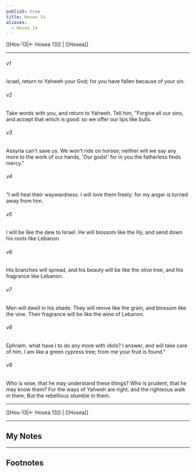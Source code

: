 ```yaml
---
publish: true
title: Hosea 14
aliases:
  - Hosea 14
---
```


[[Hos-13|← Hosea 13]] | [[Hosea]]
***



###### v1 
Israel, return to Yahweh your God; for you have fallen because of your sin. 

###### v2 
Take words with you, and return to Yahweh. Tell him, "Forgive all our sins, and accept that which is good: so we offer our lips like bulls. 

###### v3 
Assyria can't save us. We won't ride on horses; neither will we say any more to the work of our hands, 'Our gods!' for in you the fatherless finds mercy." 

###### v4 
"I will heal their waywardness. I will love them freely; for my anger is turned away from him. 

###### v5 
I will be like the dew to Israel. He will blossom like the lily, and send down his roots like Lebanon. 

###### v6 
His branches will spread, and his beauty will be like the olive tree, and his fragrance like Lebanon. 

###### v7 
Men will dwell in his shade. They will revive like the grain, and blossom like the vine. Their fragrance will be like the wine of Lebanon. 

###### v8 
Ephraim, what have I to do any more with idols? I answer, and will take care of him. I am like a green cypress tree; from me your fruit is found." 

###### v9 
Who is wise, that he may understand these things? Who is prudent, that he may know them? For the ways of Yahweh are right, and the righteous walk in them; But the rebellious stumble in them.

***
[[Hos-13|← Hosea 13]] | [[Hosea]]

---
## My Notes

---
## Footnotes